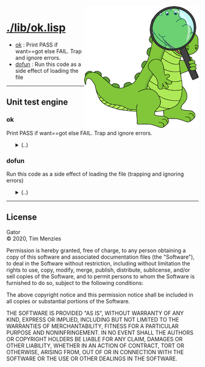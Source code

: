 <a name=top>
<img width=300 align=right src="https://raw.githubusercontent.com/timm/gator/main/docs/img/gator.png">

# [./lib/ok.lisp](/src/./lib/ok.lisp)
- [ok](#ok) : Print PASS if want==got else FAIL. Trap and ignore errors.
- [dofun](#dofun) : Run this code as a side effect of loading the file

--------

## Unit test engine

### ok

Print PASS if want==got else FAIL. Trap and ignore errors.
 <ul>
<details><summary>(..)</summary>

```lisp
(defmacro ok (want got &optional (msg "") &rest txt &aux (c (gensym)))
  ""
  `(let (,c)
     (handler-case
      (progn
       (if (equalp ,want ,got)
           (format t "~&; pass : ~a. ~a ~%" (my yes it) ,msg)
           (error (format nil ,msg ,@txt))))
      (t (,c) (format t "~&; fail : ~a. ~a ~a~%" (my yes it) ,msg ,c)))))
```
</details></ul>

### dofun

Run this code as a side effect of loading the file
   (trapping and ignoring errors)
 <ul>
<details><summary>(..)</summary>

```lisp
(defmacro dofun (name args &body body &aux (c (gensym)))
  ""
  `(let (,c)
     (progn
      (setf (my yes it) ',name)
      (handler-case (funcall (lambda ,args ,@body))))))
```
</details></ul>

<hr>


## License

Gator   
&copy; 2020, Tim Menzies

Permission is hereby granted, free of charge, to any person obtaining
a copy of this software and associated documentation files (the
"Software"), to deal in the Software without restriction, including
without limitation the rights to use, copy, modify, merge, publish,
distribute, sublicense, and/or sell copies of the Software, and to
permit persons to whom the Software is furnished to do so, subject
to the following conditions:

The above copyright notice and this permission notice shall be
included in all copies or substantial portions of the Software.

THE SOFTWARE IS PROVIDED "AS IS", WITHOUT WARRANTY OF ANY KIND,
EXPRESS OR IMPLIED, INCLUDING BUT NOT LIMITED TO THE WARRANTIES OF
MERCHANTABILITY, FITNESS FOR A PARTICULAR PURPOSE AND NONINFRINGEMENT.
IN NO EVENT SHALL THE AUTHORS OR COPYRIGHT HOLDERS BE LIABLE FOR
ANY CLAIM, DAMAGES OR OTHER LIABILITY, WHETHER IN AN ACTION OF
CONTRACT, TORT OR OTHERWISE, ARISING FROM, OUT OF OR IN CONNECTION
WITH THE SOFTWARE OR THE USE OR OTHER DEALINGS IN THE SOFTWARE.
